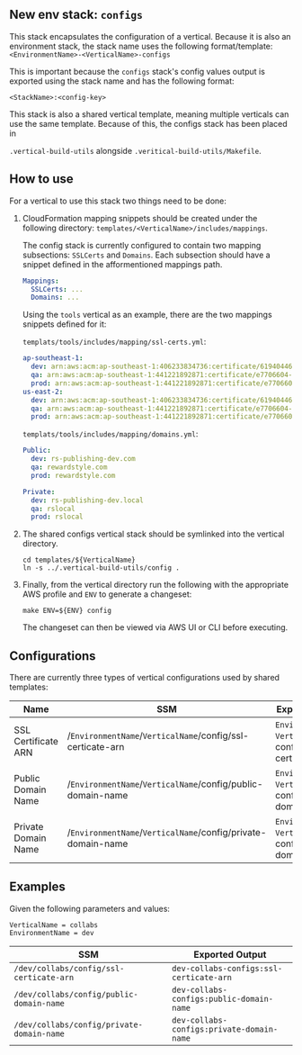 ## New env stack: `configs`

This stack encapsulates the configuration of a vertical. Because it is also an
environment stack, the stack name uses the following format/template:
`<EnvironmentName>-<VerticalName>-configs`

This is important because the `configs` stack's config values output is
exported using the stack name and has the following format:

`<StackName>:<config-key>`

This stack is also a shared vertical template, meaning multiple verticals can
use the same template. Because of this, the configs stack has been placed in

`.vertical-build-utils` alongside `.veritical-build-utils/Makefile`.

## How to use

For a vertical to use this stack two things need to be done:
1. CloudFormation mapping snippets should be created under the following directory:
   `templates/<VerticalName>/includes/mappings`.

   The config stack is currently configured to contain two mapping subsections:
   `SSLCerts` and `Domains`. Each subsection should have a snippet defined in
   the afformentioned mappings path.

   ```yaml
   Mappings:
     SSLCerts: ...
     Domains: ...
   ```

   Using the `tools` vertical as an example, there are the two mappings snippets
   defined for it:


   `templats/tools/includes/mapping/ssl-certs.yml`:
   ```yaml
   ap-southeast-1:
     dev: arn:aws:acm:ap-southeast-1:406233834736:certificate/61940446-2e9a-49d4-9409-333fdaac3017
     qa: arn:aws:acm:ap-southeast-1:441221892871:certificate/e7706604-b60e-4d5a-bb2b-34324168f248
     prod: arn:aws:acm:ap-southeast-1:441221892871:certificate/e7706604-b60e-4d5a-bb2b-34324168f248
   us-east-2:
     dev: arn:aws:acm:ap-southeast-1:406233834736:certificate/61940446-2e9a-49d4-9409-333fdaac3017
     qa: arn:aws:acm:ap-southeast-1:441221892871:certificate/e7706604-b60e-4d5a-bb2b-34324168f248
     prod: arn:aws:acm:ap-southeast-1:441221892871:certificate/e7706604-b60e-4d5a-bb2b-34324168f248
   ```

   `templats/tools/includes/mapping/domains.yml`:
   ```yaml
   Public:
     dev: rs-publishing-dev.com
     qa: rewardstyle.com
     prod: rewardstyle.com

   Private:
     dev: rs-publishing-dev.local
     qa: rslocal
     prod: rslocal
   ```

2. The shared configs vertical stack should be symlinked into the vertical
   directory.

    ```shell
    cd templates/${VerticalName}
    ln -s ../.vertical-build-utils/config .
    ```
3. Finally, from the vertical directory run the following with the appropriate
   AWS profile and `ENV` to generate a changeset:

    ```shell
    make ENV=${ENV} config
    ```
    The changeset can then be viewed via AWS UI or CLI before executing.

## Configurations
There are currently three types of vertical configurations used by shared
templates:

| Name                | SSM                                                         | Exported Output                                              |
|---------------------|-------------------------------------------------------------|--------------------------------------------------------------|
| SSL Certificate ARN | /`EnvironmentName`/`VerticalName`/config/ssl-certicate-arn  | `EnvironmentName`-`VerticalName`-configs:ssl-certicate-arn   |
| Public Domain Name  | /`EnvironmentName`/`VerticalName`/config/public-domain-name | `EnvironmentName`-`VerticalName`-configs:public-domain-name  |
| Private Domain Name | /`EnvironmentName`/`VerticalName`/config/private-domain-name| `EnvironmentName`-`VerticalName`-configs:private-domain-name |


## Examples

Given the following parameters and values:
```
VerticalName = collabs
EnvironmentName = dev
```
| SSM                                       | Exported Output                           |
|-------------------------------------------|-------------------------------------------|
| `/dev/collabs/config/ssl-certicate-arn`   | `dev-collabs-configs:ssl-certicate-arn`   |
| `/dev/collabs/config/public-domain-name`  | `dev-collabs-configs:public-domain-name`  |
| `/dev/collabs/config/private-domain-name` | `dev-collabs-configs:private-domain-name` |

